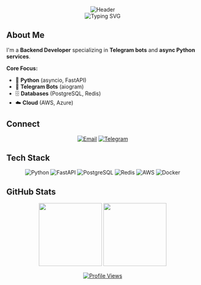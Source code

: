 <div align="center">
  <img src="https://capsule-render.vercel.app/api?type=waving&color=0D1117,21262D&height=120&section=header&text=Zondaxxx&fontSize=40&fontColor=58A6FF&animation=fadeIn" alt="Header"/>
</div>

<div align="center">
  <img src="https://readme-typing-svg.demolab.com?font=JetBrains+Mono&size=18&pause=1000&color=58A6FF&center=true&vCenter=true&width=300&lines=Backend+Developer;Async+Python;Telegram+Bots" alt="Typing SVG" />
</div>

## About Me

I'm a **Backend Developer** specializing in **Telegram bots** and **async Python services**.

**Core Focus:**
- 🐍 **Python** (asyncio, FastAPI)
- 🤖 **Telegram Bots** (aiogram)
- 🗄️ **Databases** (PostgreSQL, Redis)
- ☁️ **Cloud** (AWS, Azure)
 
 
## Connect

<div align="center">
  
[![Email](https://img.shields.io/badge/Email-0078D4?style=flat&logo=microsoft-outlook&logoColor=white)](mailto:zondaxxx1337@gmail.com)
[![Telegram](https://img.shields.io/badge/Telegram-26A5E4?style=flat&logo=telegram&logoColor=white)](https://t.me/nyanzondaxxx)
  
</div>

## Tech Stack

<div align="center">

![Python](https://img.shields.io/badge/Python-FFD43B?style=for-the-badge&logo=python&logoColor=blue)
![FastAPI](https://img.shields.io/badge/FastAPI-009688?style=for-the-badge&logo=fastapi&logoColor=white)
![PostgreSQL](https://img.shields.io/badge/PostgreSQL-316192?style=for-the-badge&logo=postgresql&logoColor=white)
![Redis](https://img.shields.io/badge/Redis-DC382D?style=for-the-badge&logo=redis&logoColor=white)
![AWS](https://img.shields.io/badge/AWS-FF9900?style=for-the-badge&logo=amazon-aws&logoColor=white)
![Docker](https://img.shields.io/badge/Docker-2496ED?style=for-the-badge&logo=docker&logoColor=white)

</div>



## GitHub Stats

<div align="center">
  <img src="https://github-readme-stats.vercel.app/api?username=zondaxxx&show_icons=true&theme=github_dark&hide_border=true&bg_color=0D1117" height="165"/>
  <img src="https://github-readme-stats.vercel.app/api/top-langs/?username=zondaxxx&theme=github_dark&hide_border=true&bg_color=0D1117&layout=compact" height="165"/>
</div>

<div align="center">
  
[![Profile Views](https://visitcount.itsvg.in/api?id=zondaxxx&label=Profile%20Views&color=0&icon=5&pretty=false)](https://visitcount.itsvg.in)
  
</div>
